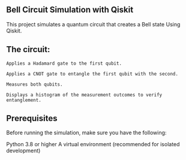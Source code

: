 ## Bell Circuit Simulation with Qiskit
This project simulates a quantum circuit that creates a Bell state Using Qiskit.
## The circuit:
    Applies a Hadamard gate to the first qubit.

    Applies a CNOT gate to entangle the first qubit with the second.

    Measures both qubits.

    Displays a histogram of the measurement outcomes to verify entanglement.

## Prerequisites
Before running the simulation, make sure you have the following:

Python 3.8 or higher
A virtual environment (recommended for isolated development)

